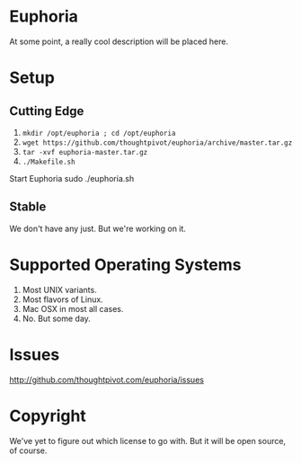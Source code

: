 # Euphoria

At some point, a really cool description will be placed here.

# Setup

## Cutting Edge 
1. `mkdir /opt/euphoria ; cd /opt/euphoria`
2. `wget https://github.com/thoughtpivot/euphoria/archive/master.tar.gz`
3. `tar -xvf euphoria-master.tar.gz`
4. `./Makefile.sh`

Start Euphoria
  sudo ./euphoria.sh

## Stable
We don't have any just. But we're working on it.

# Supported Operating Systems
1. Most UNIX variants.
2. Most flavors of Linux.
3. Mac OSX in most all cases.
4. No. But some day.

# Issues
http://github.com/thoughtpivot.com/euphoria/issues

# Copyright
We've yet to figure out which license to go with. But it will be open source, of course.




